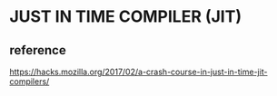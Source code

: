 # JUST IN TIME COMPILER (JIT)
## reference
https://hacks.mozilla.org/2017/02/a-crash-course-in-just-in-time-jit-compilers/
